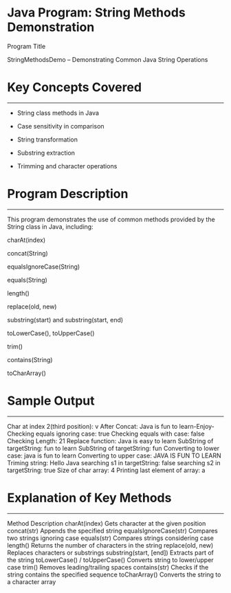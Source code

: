 # Java Program: String Methods Demonstration

Program Title

StringMethodsDemo – Demonstrating Common Java String Operations



# Key Concepts Covered
----------------------
* String class methods in Java

* Case sensitivity in comparison

* String transformation

* Substring extraction

* Trimming and character operations



# Program Description
---------------------
This program demonstrates the use of common methods provided by the String class in Java, including:

charAt(index)

concat(String)

equalsIgnoreCase(String)

equals(String)

length()

replace(old, new)

substring(start) and substring(start, end)

toLowerCase(), toUpperCase()

trim()

contains(String)

toCharArray()



# Sample Output
---------------
Char at index 2(third position): v
After Concat: Java is fun to learn-Enjoy-
Checking equals ignoring case: true
Checking equals with case: false
Checking Length: 21
Replace function: Java is easy to learn
SubString of targetString: fun to learn
SubString of targetString: fun 
Converting to lower case: java is fun to learn
Converting to upper case: JAVA IS FUN TO LEARN
Triming string: Hello Java
searching s1 in targetString: false
searching s2 in targetString: true
Size of char array: 4
Printing last element of array: a



# Explanation of Key Methods
----------------------------
Method	Description
charAt(index)	Gets character at the given position
concat(str)	Appends the specified string
equalsIgnoreCase(str)	Compares two strings ignoring case
equals(str)	Compares strings considering case
length()	Returns the number of characters in the string
replace(old, new)	Replaces characters or substrings
substring(start, [end])	Extracts part of the string
toLowerCase() / toUpperCase()	Converts string to lower/upper case
trim()	Removes leading/trailing spaces
contains(str)	Checks if the string contains the specified sequence
toCharArray()	Converts the string to a character array
